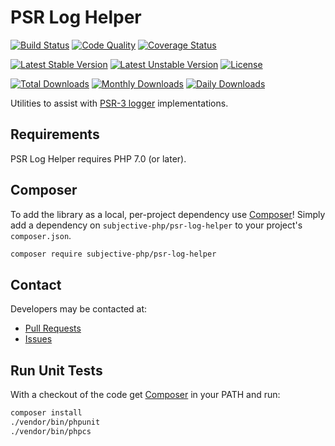 PSR Log Helper
===============

[![Build Status](https://travis-ci.org/subjective-php/psr-log-helper.svg?branch=master)](https://travis-ci.org/subjective-php/psr-log-helper)
[![Code Quality](https://scrutinizer-ci.com/g/subjective-php/psr-log-helper/badges/quality-score.png?b=master)](https://scrutinizer-ci.com/g/subjective-php/psr-log-helper/?branch=master)
[![Coverage Status](https://coveralls.io/repos/github/subjective-php/psr-log-helper/badge.svg?branch=master)](https://coveralls.io/github/subjective-php/psr-log-helper?branch=master)

[![Latest Stable Version](https://poser.pugx.org/subjective-php/psr-log-helper/v/stable)](https://packagist.org/packages/subjective-php/psr-log-helper)
[![Latest Unstable Version](https://poser.pugx.org/subjective-php/psr-log-helper/v/unstable)](https://packagist.org/packages/subjective-php/psr-log-helper)
[![License](https://poser.pugx.org/subjective-php/psr-log-helper/license)](https://packagist.org/packages/subjective-php/psr-log-helper)

[![Total Downloads](https://poser.pugx.org/subjective-php/psr-log-helper/downloads)](https://packagist.org/packages/subjective-php/psr-log-helper)
[![Monthly Downloads](https://poser.pugx.org/subjective-php/psr-log-helper/d/monthly)](https://packagist.org/packages/subjective-php/psr-log-helper)
[![Daily Downloads](https://poser.pugx.org/subjective-php/psr-log-helper/d/daily)](https://packagist.org/packages/subjective-php/psr-log-helper)

Utilities to assist with [PSR-3 logger](https://github.com/php-fig/log) implementations.

## Requirements

PSR Log Helper requires PHP 7.0 (or later).

## Composer
To add the library as a local, per-project dependency use [Composer](http://getcomposer.org)! Simply add a dependency on `subjective-php/psr-log-helper` to your project's `composer.json`.
```sh
composer require subjective-php/psr-log-helper
```

## Contact
Developers may be contacted at:

 * [Pull Requests](https://github.com/subjective-php/psr-log-helper/pulls)
 * [Issues](https://github.com/subjective-php/psr-log-helper/issues)

## Run Unit Tests
With a checkout of the code get [Composer](http://getcomposer.org) in your PATH and run:

```sh
composer install
./vendor/bin/phpunit
./vendor/bin/phpcs
